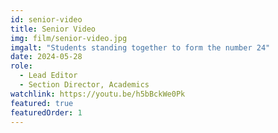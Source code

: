 ```yaml
---
id: senior-video
title: Senior Video
img: film/senior-video.jpg
imgalt: "Students standing together to form the number 24"
date: 2024-05-28
role: 
  - Lead Editor
  - Section Director, Academics
watchlink: https://youtu.be/h5bBckWe0Pk
featured: true
featuredOrder: 1
---
```

